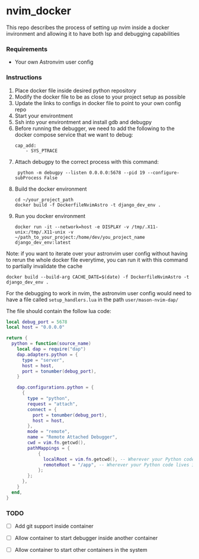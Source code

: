 # nvim_docker

This repo describes the process of setting up nvim inside a docker invironment and allowing it to have both lsp and debugging capabilities

### Requirements
- Your own Astronvim user config

### Instructions
1. Place docker file inside desired python repository
2. Modify the docker file to be as close to your project setup as possible
3. Update the links to configs in docker file to point to your own config repo
4. Start your environtment
5. Ssh into your environtment and install gdb and debugpy
6. Before running the debugger, we need to add the following to the docker compose service that we want to debug:
    ```
    cap_add: 
        - SYS_PTRACE
    ```
6. Attach debugpy to the correct process with this command:
    ```
     python -m debugpy --listen 0.0.0.0:5678 --pid 19 --configure-subProcess False
    ```
7. Build the docker environment
    ```
    cd ~/your_project_path
    docker build -f DockerfileNvimAstro -t django_dev_env .
    ```
8. Run you docker environment
    ```
    docker run -it --network=host -e DISPLAY -v /tmp/.X11-unix:/tmp/.X11-unix -v ~/path_to_your_project:/home/dev/you_project_name django_dev_env:latest
    ```

Note: if you want to iterate over your astronvim user config without having to rerun the whole docker file everytime, you can run it with this command to partially invalidate the cache
```
docker build --build-arg CACHE_DATE=$(date) -f DockerfileNvimAstro -t django_dev_env .
```

For the debugging to work in nvim, the astronvim user config would need to have a file called `setup_handlers.lua` in the path `user/mason-nvim-dap/`

The file should contain the follow lua code:
```lua
local debug_port = 5678
local host = "0.0.0.0"

return {
  python = function(source_name)
    local dap = require("dap")
    dap.adapters.python = {
      type = "server",
      host = host,
      port = tonumber(debug_port),
    }

    dap.configurations.python = {
      {
        type = "python",
        request = "attach",
        connect = {
          port = tonumber(debug_port),
          host = host,
        },
        mode = "remote",
        name = "Remote Attached Debugger",
        cwd = vim.fn.getcwd(),
        pathMappings = {
            {
              localRoot = vim.fn.getcwd(), -- Wherever your Python code lives locally.
              remoteRoot = "/app", -- Wherever your Python code lives in the container.
            };
        };
      },
    }
  end,
}
```
### TODO
- [ ] Add git support inside container
- [ ] Allow container to start debugger inside another container
- [ ] Allow container to start other containers in the system

